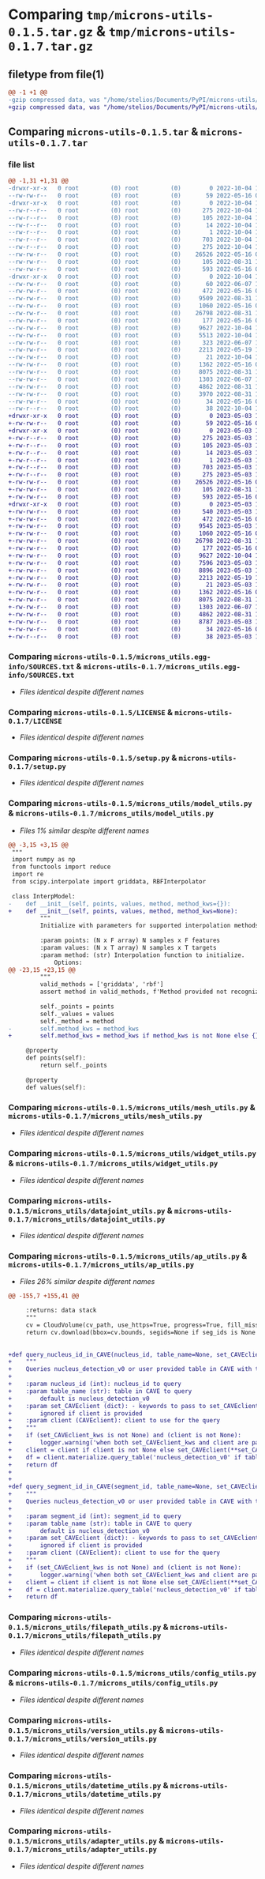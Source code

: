 # Comparing `tmp/microns-utils-0.1.5.tar.gz` & `tmp/microns-utils-0.1.7.tar.gz`

## filetype from file(1)

```diff
@@ -1 +1 @@
-gzip compressed data, was "/home/stelios/Documents/PyPI/microns-utils/dist/tmpomis0y1b/microns-utils-0.1.5.tar", last modified: Tue Oct  4 16:41:38 2022, max compression
+gzip compressed data, was "/home/stelios/Documents/PyPI/microns-utils/dist/tmp1h6ag7xy/microns-utils-0.1.7.tar", last modified: Wed May  3 15:58:58 2023, max compression
```

## Comparing `microns-utils-0.1.5.tar` & `microns-utils-0.1.7.tar`

### file list

```diff
@@ -1,31 +1,31 @@
-drwxr-xr-x   0 root         (0) root         (0)        0 2022-10-04 16:41:38.000000 microns-utils-0.1.5/
--rw-rw-r--   0 root         (0) root         (0)       59 2022-05-16 07:20:39.000000 microns-utils-0.1.5/MANIFEST.in
-drwxr-xr-x   0 root         (0) root         (0)        0 2022-10-04 16:41:38.000000 microns-utils-0.1.5/microns_utils.egg-info/
--rw-r--r--   0 root         (0) root         (0)      275 2022-10-04 16:41:38.000000 microns-utils-0.1.5/microns_utils.egg-info/PKG-INFO
--rw-r--r--   0 root         (0) root         (0)      105 2022-10-04 16:41:38.000000 microns-utils-0.1.5/microns_utils.egg-info/requires.txt
--rw-r--r--   0 root         (0) root         (0)       14 2022-10-04 16:41:38.000000 microns-utils-0.1.5/microns_utils.egg-info/top_level.txt
--rw-r--r--   0 root         (0) root         (0)        1 2022-10-04 16:41:38.000000 microns-utils-0.1.5/microns_utils.egg-info/dependency_links.txt
--rw-r--r--   0 root         (0) root         (0)      703 2022-10-04 16:41:38.000000 microns-utils-0.1.5/microns_utils.egg-info/SOURCES.txt
--rw-r--r--   0 root         (0) root         (0)      275 2022-10-04 16:41:38.000000 microns-utils-0.1.5/PKG-INFO
--rw-rw-r--   0 root         (0) root         (0)    26526 2022-05-16 07:18:26.000000 microns-utils-0.1.5/LICENSE
--rw-rw-r--   0 root         (0) root         (0)      105 2022-08-31 14:10:29.000000 microns-utils-0.1.5/requirements.txt
--rw-rw-r--   0 root         (0) root         (0)      593 2022-05-16 07:10:32.000000 microns-utils-0.1.5/setup.py
-drwxr-xr-x   0 root         (0) root         (0)        0 2022-10-04 16:41:38.000000 microns-utils-0.1.5/microns_utils/
--rw-rw-r--   0 root         (0) root         (0)       60 2022-06-07 16:05:32.000000 microns-utils-0.1.5/microns_utils/misc_utils.py
--rw-rw-r--   0 root         (0) root         (0)      472 2022-05-16 07:10:32.000000 microns-utils-0.1.5/microns_utils/errors.py
--rw-rw-r--   0 root         (0) root         (0)     9509 2022-08-31 14:10:29.000000 microns-utils-0.1.5/microns_utils/model_utils.py
--rw-rw-r--   0 root         (0) root         (0)     1060 2022-05-16 07:10:32.000000 microns-utils-0.1.5/microns_utils/mesh_utils.py
--rw-rw-r--   0 root         (0) root         (0)    26798 2022-08-31 14:10:29.000000 microns-utils-0.1.5/microns_utils/widget_utils.py
--rw-rw-r--   0 root         (0) root         (0)      177 2022-05-16 07:10:32.000000 microns-utils-0.1.5/microns_utils/__init__.py
--rw-rw-r--   0 root         (0) root         (0)     9627 2022-10-04 16:41:22.000000 microns-utils-0.1.5/microns_utils/datajoint_utils.py
--rw-rw-r--   0 root         (0) root         (0)     5513 2022-10-04 16:41:22.000000 microns-utils-0.1.5/microns_utils/ap_utils.py
--rw-rw-r--   0 root         (0) root         (0)      323 2022-06-07 16:05:32.000000 microns-utils-0.1.5/microns_utils/transform_utils.py
--rw-rw-r--   0 root         (0) root         (0)     2213 2022-05-19 11:29:51.000000 microns-utils-0.1.5/microns_utils/filepath_utils.py
--rw-rw-r--   0 root         (0) root         (0)       21 2022-10-04 16:41:22.000000 microns-utils-0.1.5/microns_utils/version.py
--rw-rw-r--   0 root         (0) root         (0)     1362 2022-05-16 07:10:32.000000 microns-utils-0.1.5/microns_utils/config_utils.py
--rw-rw-r--   0 root         (0) root         (0)     8075 2022-08-31 14:10:29.000000 microns-utils-0.1.5/microns_utils/version_utils.py
--rw-rw-r--   0 root         (0) root         (0)     1303 2022-06-07 16:05:32.000000 microns-utils-0.1.5/microns_utils/datetime_utils.py
--rw-rw-r--   0 root         (0) root         (0)     4862 2022-08-31 14:10:29.000000 microns-utils-0.1.5/microns_utils/adapter_utils.py
--rw-rw-r--   0 root         (0) root         (0)     3970 2022-08-31 14:10:29.000000 microns-utils-0.1.5/microns_utils/ng_utils.py
--rw-rw-r--   0 root         (0) root         (0)       34 2022-05-16 07:10:32.000000 microns-utils-0.1.5/README.md
--rw-r--r--   0 root         (0) root         (0)       38 2022-10-04 16:41:38.000000 microns-utils-0.1.5/setup.cfg
+drwxr-xr-x   0 root         (0) root         (0)        0 2023-05-03 15:58:58.000000 microns-utils-0.1.7/
+-rw-rw-r--   0 root         (0) root         (0)       59 2022-05-16 07:20:39.000000 microns-utils-0.1.7/MANIFEST.in
+drwxr-xr-x   0 root         (0) root         (0)        0 2023-05-03 15:58:58.000000 microns-utils-0.1.7/microns_utils.egg-info/
+-rw-r--r--   0 root         (0) root         (0)      275 2023-05-03 15:58:58.000000 microns-utils-0.1.7/microns_utils.egg-info/PKG-INFO
+-rw-r--r--   0 root         (0) root         (0)      105 2023-05-03 15:58:58.000000 microns-utils-0.1.7/microns_utils.egg-info/requires.txt
+-rw-r--r--   0 root         (0) root         (0)       14 2023-05-03 15:58:58.000000 microns-utils-0.1.7/microns_utils.egg-info/top_level.txt
+-rw-r--r--   0 root         (0) root         (0)        1 2023-05-03 15:58:58.000000 microns-utils-0.1.7/microns_utils.egg-info/dependency_links.txt
+-rw-r--r--   0 root         (0) root         (0)      703 2023-05-03 15:58:58.000000 microns-utils-0.1.7/microns_utils.egg-info/SOURCES.txt
+-rw-r--r--   0 root         (0) root         (0)      275 2023-05-03 15:58:58.000000 microns-utils-0.1.7/PKG-INFO
+-rw-rw-r--   0 root         (0) root         (0)    26526 2022-05-16 07:18:26.000000 microns-utils-0.1.7/LICENSE
+-rw-rw-r--   0 root         (0) root         (0)      105 2022-08-31 14:10:29.000000 microns-utils-0.1.7/requirements.txt
+-rw-rw-r--   0 root         (0) root         (0)      593 2022-05-16 07:10:32.000000 microns-utils-0.1.7/setup.py
+drwxr-xr-x   0 root         (0) root         (0)        0 2023-05-03 15:58:58.000000 microns-utils-0.1.7/microns_utils/
+-rw-rw-r--   0 root         (0) root         (0)      540 2023-05-03 15:54:02.000000 microns-utils-0.1.7/microns_utils/misc_utils.py
+-rw-rw-r--   0 root         (0) root         (0)      472 2022-05-16 07:10:32.000000 microns-utils-0.1.7/microns_utils/errors.py
+-rw-rw-r--   0 root         (0) root         (0)     9545 2023-05-03 15:54:02.000000 microns-utils-0.1.7/microns_utils/model_utils.py
+-rw-rw-r--   0 root         (0) root         (0)     1060 2022-05-16 07:10:32.000000 microns-utils-0.1.7/microns_utils/mesh_utils.py
+-rw-rw-r--   0 root         (0) root         (0)    26798 2022-08-31 14:10:29.000000 microns-utils-0.1.7/microns_utils/widget_utils.py
+-rw-rw-r--   0 root         (0) root         (0)      177 2022-05-16 07:10:32.000000 microns-utils-0.1.7/microns_utils/__init__.py
+-rw-rw-r--   0 root         (0) root         (0)     9627 2022-10-04 16:41:22.000000 microns-utils-0.1.7/microns_utils/datajoint_utils.py
+-rw-rw-r--   0 root         (0) root         (0)     7596 2023-05-03 15:54:02.000000 microns-utils-0.1.7/microns_utils/ap_utils.py
+-rw-rw-r--   0 root         (0) root         (0)     8896 2023-05-03 15:54:02.000000 microns-utils-0.1.7/microns_utils/transform_utils.py
+-rw-rw-r--   0 root         (0) root         (0)     2213 2022-05-19 11:29:51.000000 microns-utils-0.1.7/microns_utils/filepath_utils.py
+-rw-rw-r--   0 root         (0) root         (0)       21 2023-05-03 15:54:02.000000 microns-utils-0.1.7/microns_utils/version.py
+-rw-rw-r--   0 root         (0) root         (0)     1362 2022-05-16 07:10:32.000000 microns-utils-0.1.7/microns_utils/config_utils.py
+-rw-rw-r--   0 root         (0) root         (0)     8075 2022-08-31 14:10:29.000000 microns-utils-0.1.7/microns_utils/version_utils.py
+-rw-rw-r--   0 root         (0) root         (0)     1303 2022-06-07 16:05:32.000000 microns-utils-0.1.7/microns_utils/datetime_utils.py
+-rw-rw-r--   0 root         (0) root         (0)     4862 2022-08-31 14:10:29.000000 microns-utils-0.1.7/microns_utils/adapter_utils.py
+-rw-rw-r--   0 root         (0) root         (0)     8787 2023-05-03 15:54:02.000000 microns-utils-0.1.7/microns_utils/ng_utils.py
+-rw-rw-r--   0 root         (0) root         (0)       34 2022-05-16 07:10:32.000000 microns-utils-0.1.7/README.md
+-rw-r--r--   0 root         (0) root         (0)       38 2023-05-03 15:58:58.000000 microns-utils-0.1.7/setup.cfg
```

### Comparing `microns-utils-0.1.5/microns_utils.egg-info/SOURCES.txt` & `microns-utils-0.1.7/microns_utils.egg-info/SOURCES.txt`

 * *Files identical despite different names*

### Comparing `microns-utils-0.1.5/LICENSE` & `microns-utils-0.1.7/LICENSE`

 * *Files identical despite different names*

### Comparing `microns-utils-0.1.5/setup.py` & `microns-utils-0.1.7/setup.py`

 * *Files identical despite different names*

### Comparing `microns-utils-0.1.5/microns_utils/model_utils.py` & `microns-utils-0.1.7/microns_utils/model_utils.py`

 * *Files 1% similar despite different names*

```diff
@@ -3,15 +3,15 @@
 """
 import numpy as np
 from functools import reduce
 import re
 from scipy.interpolate import griddata, RBFInterpolator
 
 class InterpModel:
-    def __init__(self, points, values, method, method_kws={}):
+    def __init__(self, points, values, method, method_kws=None):
         """
         Initialize with parameters for supported interpolation methods.
 
         :param points: (N x F array) N samples x F features
         :param values: (N x T array) N samples x T targets
         :param method: (str) Interpolation function to initialize.
             Options: 
@@ -23,15 +23,15 @@
         """
         valid_methods = ['griddata', 'rbf']
         assert method in valid_methods, f'Method provided not recognized. Valid methods: {valid_methods}'
 
         self._points = points
         self._values = values
         self._method = method
-        self.method_kws = method_kws
+        self.method_kws = method_kws if method_kws is not None else {}
     
     @property
     def points(self):
         return self._points
 
     @property
     def values(self):
```

### Comparing `microns-utils-0.1.5/microns_utils/mesh_utils.py` & `microns-utils-0.1.7/microns_utils/mesh_utils.py`

 * *Files identical despite different names*

### Comparing `microns-utils-0.1.5/microns_utils/widget_utils.py` & `microns-utils-0.1.7/microns_utils/widget_utils.py`

 * *Files identical despite different names*

### Comparing `microns-utils-0.1.5/microns_utils/datajoint_utils.py` & `microns-utils-0.1.7/microns_utils/datajoint_utils.py`

 * *Files identical despite different names*

### Comparing `microns-utils-0.1.5/microns_utils/ap_utils.py` & `microns-utils-0.1.7/microns_utils/ap_utils.py`

 * *Files 26% similar despite different names*

```diff
@@ -155,7 +155,41 @@
 
     :returns: data stack
     """
     cv = CloudVolume(cv_path, use_https=True, progress=True, fill_missing=True, mip=mip)
     return cv.download(bbox=cv.bounds, segids=None if seg_ids is None else wrap(seg_ids)).squeeze()
 
 
+def query_nucleus_id_in_CAVE(nucleus_id, table_name=None, set_CAVEclient_kws=None, client=None):
+    """
+    Queries nucleus_detection_v0 or user provided table in CAVE with the given nucleus_id
+
+    :param nucleus_id (int): nucleus_id to query
+    :param table_name (str): table in CAVE to query
+        default is nucleus_detection_v0
+    :param set_CAVEclient (dict): - keywords to pass to set_CAVEclient
+        ignored if client is provided
+    :param client (CAVEclient): client to use for the query
+    """
+    if (set_CAVEclient_kws is not None) and (client is not None):
+        logger.warning('when both set_CAVEclient_kws and client are passed set_CAVEclient_kws will be ignored')
+    client = client if client is not None else set_CAVEclient(**set_CAVEclient_kws if set_CAVEclient_kws is not None else {})
+    df = client.materialize.query_table('nucleus_detection_v0' if table_name is None else table_name, filter_equal_dict={'id': nucleus_id}).rename(columns={'id': 'nucleus_id', 'pt_root_id': 'segment_id'})
+    return df
+
+
+def query_segment_id_in_CAVE(segment_id, table_name=None, set_CAVEclient_kws=None, client=None):
+    """
+    Queries nucleus_detection_v0 or user provided table in CAVE with the given segment_id
+
+    :param segment_id (int): segment_id to query
+    :param table_name (str): table in CAVE to query
+        default is nucleus_detection_v0
+    :param set_CAVEclient (dict): - keywords to pass to set_CAVEclient
+        ignored if client is provided
+    :param client (CAVEclient): client to use for the query
+    """
+    if (set_CAVEclient_kws is not None) and (client is not None):
+        logger.warning('when both set_CAVEclient_kws and client are passed set_CAVEclient_kws will be ignored')
+    client = client if client is not None else set_CAVEclient(**set_CAVEclient_kws if set_CAVEclient_kws is not None else {})
+    df = client.materialize.query_table('nucleus_detection_v0' if table_name is None else table_name, filter_equal_dict={'pt_root_id': segment_id}).rename(columns={'id': 'nucleus_id', 'pt_root_id': 'segment_id'})
+    return df
```

### Comparing `microns-utils-0.1.5/microns_utils/filepath_utils.py` & `microns-utils-0.1.7/microns_utils/filepath_utils.py`

 * *Files identical despite different names*

### Comparing `microns-utils-0.1.5/microns_utils/config_utils.py` & `microns-utils-0.1.7/microns_utils/config_utils.py`

 * *Files identical despite different names*

### Comparing `microns-utils-0.1.5/microns_utils/version_utils.py` & `microns-utils-0.1.7/microns_utils/version_utils.py`

 * *Files identical despite different names*

### Comparing `microns-utils-0.1.5/microns_utils/datetime_utils.py` & `microns-utils-0.1.7/microns_utils/datetime_utils.py`

 * *Files identical despite different names*

### Comparing `microns-utils-0.1.5/microns_utils/adapter_utils.py` & `microns-utils-0.1.7/microns_utils/adapter_utils.py`

 * *Files identical despite different names*


